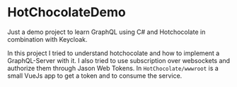 # HotChocolateDemo
Just a demo project to learn GraphQL using C# and Hotchocolate in combination with Keycloak. 


In this project I tried to understand hotchocolate and how to implement a GraphQL-Server with it. I also tried to use subscription over websockets and authorize them through Jason Web Tokens.
In `HotChocolate/wwwroot` is a small VueJs app to get a token and to consume the service.

